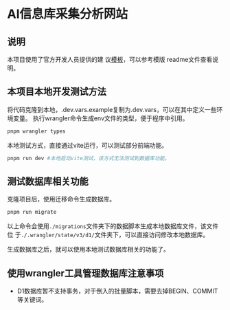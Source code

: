 # AI信息库采集分析网站

## 说明

本项目使用了官方开发人员提供的建
议[模板](https://github.com/edmundhung/remix-cloudflare-template)，可以参考模版
readme文件查看说明。

## 本项目本地开发测试方法

将代码克隆到本地，.dev.vars.example复制为.dev.vars，可以在其中定义一些环境变量。
执行wrangler命令生成env文件的类型，便于程序中引用。

```bash
pnpm wrangler types
```

本地测试方式，直接通过vite运行，可以测试部分前端功能。

```bash
pnpm run dev #本地启动vite测试，该方式无法测试到数据库功能。
```

## 测试数据库相关功能

克隆项目后，使用迁移命令生成数据库。

```bash
pnpm run migrate
```

以上命令会使用`./migrations`文件夹下的数据脚本生成本地数据库文件，该文件位
于`./.wrangler/state/v3/d1/`文件夹下，可以直接访问修改本地数据库。

生成数据库之后，就可以使用本地测试数据库相关的功能了。

## 使用wrangler工具管理数据库注意事项

- D1数据库暂不支持事务，对于倒入的批量脚本，需要去掉BEGIN、COMMIT等关键词。
